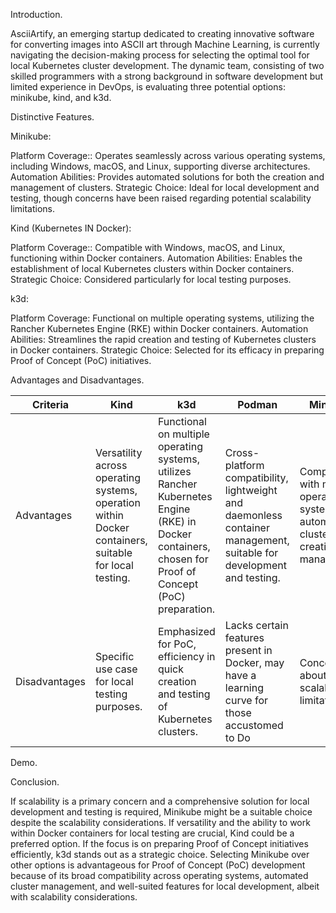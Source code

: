 Introduction.

AsciiArtify, an emerging startup dedicated to creating innovative software for converting images into ASCII art through Machine Learning, is currently navigating the decision-making process for selecting the optimal tool for local Kubernetes cluster development. The dynamic team, consisting of two skilled programmers with a strong background in software development but limited experience in DevOps, is evaluating three potential options: minikube, kind, and k3d.

Distinctive Features.

Minikube:

Platform Coverage:: Operates seamlessly across various operating systems, including Windows, macOS, and Linux, supporting diverse architectures.
Automation Abilities: Provides automated solutions for both the creation and management of clusters.
Strategic Choice: Ideal for local development and testing, though concerns have been raised regarding potential scalability limitations.

Kind (Kubernetes IN Docker):

Platform Coverage:: Compatible with Windows, macOS, and Linux, functioning within Docker containers.
Automation Abilities: Enables the establishment of local Kubernetes clusters within Docker containers.
Strategic Choice: Considered particularly for local testing purposes.

k3d:

Platform Coverage: Functional on multiple operating systems, utilizing the Rancher Kubernetes Engine (RKE) within Docker containers.
Automation Abilities: Streamlines the rapid creation and testing of Kubernetes clusters in Docker containers.
Strategic Choice: Selected for its efficacy in preparing Proof of Concept (PoC) initiatives.

Advantages and Disadvantages.

| Criteria | Kind | k3d | Podman | Minikube |
|----------|----------|----------|----------|----------|
| Advantages | Versatility across operating systems, operation within Docker containers, suitable for local testing. | Functional on multiple operating systems, utilizes Rancher Kubernetes Engine (RKE) in Docker containers, chosen for Proof of Concept (PoC) preparation. | Cross-platform compatibility, lightweight and daemonless container management, suitable for development and testing. | Compatibility with multiple operating systems, automated cluster creation and management. |
| Disadvantages | Specific use case for local testing purposes. | Emphasized for PoC, efficiency in quick creation and testing of Kubernetes clusters. | Lacks certain features present in Docker, may have a learning curve for those accustomed to Do | Concerns about scalability limitations. |

Demo.

Conclusion.

If scalability is a primary concern and a comprehensive solution for local development and testing is required, Minikube might be a suitable choice despite the scalability considerations. If versatility and the ability to work within Docker containers for local testing are crucial, Kind could be a preferred option. If the focus is on preparing Proof of Concept initiatives efficiently, k3d stands out as a strategic choice.
Selecting Minikube over other options is advantageous for Proof of Concept (PoC) development because of its broad compatibility across operating systems, automated cluster management, and well-suited features for local development, albeit with scalability considerations.
